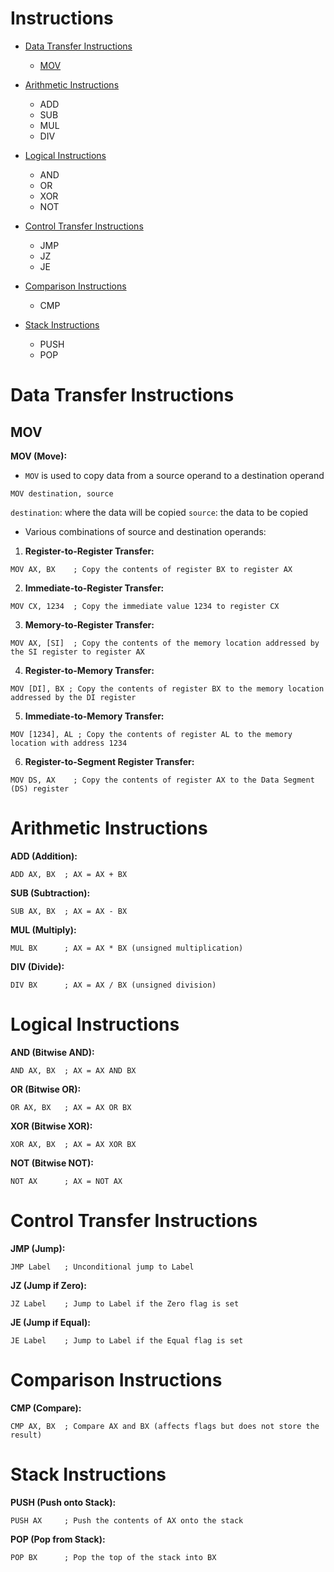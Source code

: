 # Instructions

- [Data Transfer Instructions](#data-transfer-instructions)
	 - [MOV](#mov)

- [Arithmetic Instructions](#arithmetic-instructions)
    - ADD
    - SUB
    - MUL
    - DIV

- [Logical Instructions](#logical-instructions)
    - AND
    - OR
    - XOR
    - NOT

- [Control Transfer Instructions](#control-transfer-instructions)
    - JMP
    - JZ
    - JE

- [Comparison Instructions](#comparison-instructions)
    - CMP

- [Stack Instructions](#stack-instructions)
    - PUSH
    - POP


# <a name ="data-transfer-instructions"></a>Data Transfer Instructions

## <a name="mov"></a>MOV

**MOV (Move):**

- `MOV` is used to copy data from a source operand to a destination operand

``` assembly
MOV destination, source
```
`destination`: where the data will be copied
`source`: the data to be copied

- Various combinations of source and destination operands:

1. **Register-to-Register Transfer:**
```assembly
MOV AX, BX    ; Copy the contents of register BX to register AX
```

2. **Immediate-to-Register Transfer:**
```assembly
MOV CX, 1234  ; Copy the immediate value 1234 to register CX
```

3. **Memory-to-Register Transfer:**
```assembly
MOV AX, [SI]  ; Copy the contents of the memory location addressed by the SI register to register AX
```

4. **Register-to-Memory Transfer:**
```assembly 
MOV [DI], BX ; Copy the contents of register BX to the memory location addressed by the DI register 
```

5. **Immediate-to-Memory Transfer:**
```assembly
MOV [1234], AL ; Copy the contents of register AL to the memory location with address 1234
```

6. **Register-to-Segment Register Transfer:**
```assembly
MOV DS, AX    ; Copy the contents of register AX to the Data Segment (DS) register
```

# <a name ="arithmetic-instructions"></a>Arithmetic Instructions

<a name ="ADD"></a>**ADD (Addition):**
```assembly
ADD AX, BX  ; AX = AX + BX
```

**SUB (Subtraction):**
```assembly
SUB AX, BX  ; AX = AX - BX
```

**MUL (Multiply):**
```assembly
MUL BX      ; AX = AX * BX (unsigned multiplication)
```

**DIV (Divide):**
```assembly
DIV BX      ; AX = AX / BX (unsigned division)
```

# <a name ="logical-instructions"></a> Logical Instructions

**AND (Bitwise AND):**
```assembly
AND AX, BX  ; AX = AX AND BX
```

**OR (Bitwise OR):**
```assembly
OR AX, BX   ; AX = AX OR BX
```

**XOR (Bitwise XOR):**
```assembly
XOR AX, BX  ; AX = AX XOR BX
```

**NOT (Bitwise NOT):**
```assembly
NOT AX      ; AX = NOT AX
```

# <a name ="control-transfer-instructions"></a>Control Transfer Instructions

**JMP (Jump):**
```assembly
JMP Label   ; Unconditional jump to Label
```

**JZ (Jump if Zero):**
```assembly
JZ Label    ; Jump to Label if the Zero flag is set
```

**JE (Jump if Equal):**
```assembly
JE Label    ; Jump to Label if the Equal flag is set
```

# <a name = "comparison-instructions"></a> Comparison Instructions

**CMP (Compare):**
```assembly
CMP AX, BX  ; Compare AX and BX (affects flags but does not store the result)
```

# <a name = "stack-instructions"></a>Stack Instructions

**PUSH (Push onto Stack):**
```assembly
PUSH AX     ; Push the contents of AX onto the stack
```

**POP (Pop from Stack):**
```assembly
POP BX      ; Pop the top of the stack into BX
```
